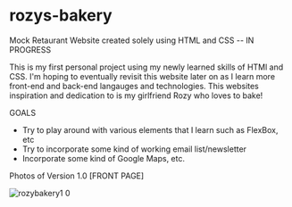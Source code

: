 # rozys-bakery
Mock Retaurant Website created solely using HTML and CSS -- IN PROGRESS 

This is my first personal project using my newly learned skills of HTMl and CSS. I'm hoping to eventually revisit this website later on as I learn more front-end and back-end langauges and technologies. This websites inspiration and dedication to is my girlfriend Rozy who loves to bake!

GOALS
- Try to play around with various elements that I learn such as FlexBox, etc
- Try to incorporate some kind of working email list/newsletter
- Incorporate some kind of Google Maps, etc.

Photos of Version 1.0 [FRONT PAGE]

![rozybakery1 0](https://user-images.githubusercontent.com/91503688/177457349-8c18c685-fbb1-42c8-bd7e-c5e6fa1427b1.png)
